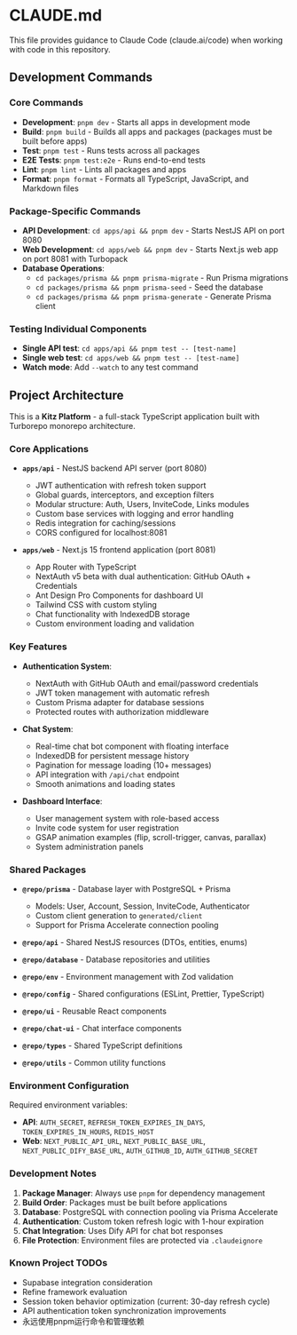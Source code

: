 # CLAUDE.md

This file provides guidance to Claude Code (claude.ai/code) when working with code in this repository.

## Development Commands

### Core Commands
- **Development**: `pnpm dev` - Starts all apps in development mode
- **Build**: `pnpm build` - Builds all apps and packages (packages must be built before apps)
- **Test**: `pnpm test` - Runs tests across all packages
- **E2E Tests**: `pnpm test:e2e` - Runs end-to-end tests
- **Lint**: `pnpm lint` - Lints all packages and apps
- **Format**: `pnpm format` - Formats all TypeScript, JavaScript, and Markdown files

### Package-Specific Commands
- **API Development**: `cd apps/api && pnpm dev` - Starts NestJS API on port 8080
- **Web Development**: `cd apps/web && pnpm dev` - Starts Next.js web app on port 8081 with Turbopack
- **Database Operations**:
  - `cd packages/prisma && pnpm prisma-migrate` - Run Prisma migrations
  - `cd packages/prisma && pnpm prisma-seed` - Seed the database
  - `cd packages/prisma && pnpm prisma-generate` - Generate Prisma client

### Testing Individual Components
- **Single API test**: `cd apps/api && pnpm test -- [test-name]`
- **Single web test**: `cd apps/web && pnpm test -- [test-name]`
- **Watch mode**: Add `--watch` to any test command

## Project Architecture

This is a **Kitz Platform** - a full-stack TypeScript application built with Turborepo monorepo architecture.

### Core Applications
- **`apps/api`** - NestJS backend API server (port 8080)
  - JWT authentication with refresh token support
  - Global guards, interceptors, and exception filters
  - Modular structure: Auth, Users, InviteCode, Links modules
  - Custom base services with logging and error handling
  - Redis integration for caching/sessions
  - CORS configured for localhost:8081

- **`apps/web`** - Next.js 15 frontend application (port 8081)
  - App Router with TypeScript
  - NextAuth v5 beta with dual authentication: GitHub OAuth + Credentials
  - Ant Design Pro Components for dashboard UI
  - Tailwind CSS with custom styling
  - Chat functionality with IndexedDB storage
  - Custom environment loading and validation

### Key Features
- **Authentication System**:
  - NextAuth with GitHub OAuth and email/password credentials
  - JWT token management with automatic refresh
  - Custom Prisma adapter for database sessions
  - Protected routes with authorization middleware

- **Chat System**:
  - Real-time chat bot component with floating interface
  - IndexedDB for persistent message history
  - Pagination for message loading (10+ messages)
  - API integration with `/api/chat` endpoint
  - Smooth animations and loading states

- **Dashboard Interface**:
  - User management system with role-based access
  - Invite code system for user registration
  - GSAP animation examples (flip, scroll-trigger, canvas, parallax)
  - System administration panels

### Shared Packages
- **`@repo/prisma`** - Database layer with PostgreSQL + Prisma
  - Models: User, Account, Session, InviteCode, Authenticator
  - Custom client generation to `generated/client`
  - Support for Prisma Accelerate connection pooling

- **`@repo/api`** - Shared NestJS resources (DTOs, entities, enums)
- **`@repo/database`** - Database repositories and utilities
- **`@repo/env`** - Environment management with Zod validation
- **`@repo/config`** - Shared configurations (ESLint, Prettier, TypeScript)
- **`@repo/ui`** - Reusable React components
- **`@repo/chat-ui`** - Chat interface components
- **`@repo/types`** - Shared TypeScript definitions
- **`@repo/utils`** - Common utility functions

### Environment Configuration
Required environment variables:
- **API**: `AUTH_SECRET`, `REFRESH_TOKEN_EXPIRES_IN_DAYS`, `TOKEN_EXPIRES_IN_HOURS`, `REDIS_HOST`
- **Web**: `NEXT_PUBLIC_API_URL`, `NEXT_PUBLIC_BASE_URL`, `NEXT_PUBLIC_DIFY_BASE_URL`, `AUTH_GITHUB_ID`, `AUTH_GITHUB_SECRET`

### Development Notes
1. **Package Manager**: Always use `pnpm` for dependency management
2. **Build Order**: Packages must be built before applications
3. **Database**: PostgreSQL with connection pooling via Prisma Accelerate
4. **Authentication**: Custom token refresh logic with 1-hour expiration
5. **Chat Integration**: Uses Dify API for chat bot responses
6. **File Protection**: Environment files are protected via `.claudeignore`

### Known Project TODOs
- Supabase integration consideration
- Refine framework evaluation
- Session token behavior optimization (current: 30-day refresh cycle)
- API authentication token synchronization improvements
- 永远使用pnpm运行命令和管理依赖